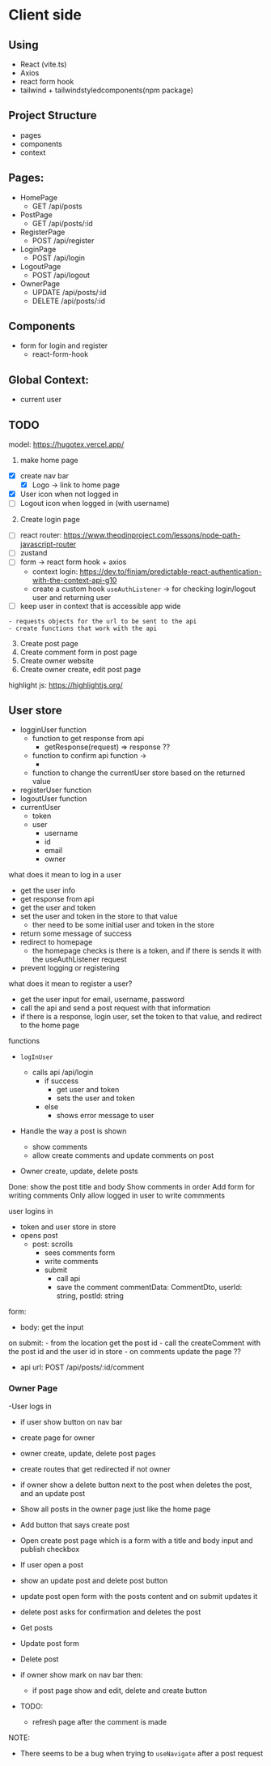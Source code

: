 # Client side

## Using

- React (vite.ts)
- Axios
- react form hook
- tailwind + tailwindstyledcomponents(npm package)

## Project Structure

- pages
- components
- context

## Pages:

- HomePage
  - GET /api/posts
- PostPage
  - GET /api/posts/:id
- RegisterPage
  - POST /api/register
- LoginPage
  - POST /api/login
- LogoutPage
  - POST /api/logout
- OwnerPage
  - UPDATE /api/posts/:id
  - DELETE /api/posts/:id

## Components

- form for login and register
  - react-form-hook

## Global Context:

- current user

## TODO

model: <https://hugotex.vercel.app/>

1. make home page

  - [X] create nav bar
    - [x] Logo -> link to home page
  - [X] User icon when not logged in
  - [ ] Logout icon when logged in (with username)

2. Create login page
  - [ ] react router: <https://www.theodinproject.com/lessons/node-path-javascript-router>
  - [ ] zustand
  - [ ] form -> react form hook + axios
    - context login: <https://dev.to/finiam/predictable-react-authentication-with-the-context-api-g10>
    - create a custom hook `useAuthListener` -> for checking login/logout user and returning user
  - [ ] keep user in context that is accessible app wide
  <!-- TODO: Move the api related func to services/api.ts -->
    - requests objects for the url to be sent to the api
    - create functions that work with the api

3. Create post page
4. Create comment form in post page
6. Create owner website
  1. Create owner create, edit post page

highlight js: <https://highlightjs.org/>


## User store

- logginUser function
  - function to get response from api
    - getResponse(request) => response ??
  - function to confirm api function ->
    - <!-- TODO: Fix the backend response if not good  -->
  - function to change the currentUser store based on the returned value
- registerUser function
- logoutUser function
- currentUser
  - token
  - user
    - username
    - id
    - email
    - owner
<!-- DONE: LOGOUT -->
<!-- DONE: Add bearer header to axios -->

what does it mean to log in a user
  - get the user info
  - get response from api
  - get the user and token
  - set the user and token in the store to that value
    - ther need to be some initial user and token in the store
  - return some message of success
  - redirect to homepage
    - the homepage checks is there is a token, and if there is sends it with the useAuthListener request
  - prevent logging or registering

<!-- DONE: create a register user function in the store or use the login user  -->
<!-- DONE: create a register user function in the api.auth -->
what does it mean to register a user?
- get the user input for email, username, password
- call the api and send a post request with that information
- if there is a response, login user, set the token to that value, and redirect to the home page

functions
  - `logInUser`
    - calls api /api/login
      - if success
        - get user and token
        - sets the user and token
      - else
        - shows error message to user

  - Handle the way a post is shown
    - show comments
    - allow create comments and update comments on post

  - Owner create, update, delete posts

Done: show the post title and body
Show comments in order
Add form for writing comments
Only allow logged in user to write commments

user logins in
  - token and user store in store
  - opens post
    - post: scrolls
      - sees comments form
      - write comments
      - submit
        - call api
        - save the comment
    commentData: CommentDto,
    userId: string,
    postId: string

form:
  - body: get the input

  on submit:
    - from the location get the post id
    - call the createComment with the post id and the user id in store
    - on comments update the page ??

  - api url: POST /api/posts/:id/comment

### Owner Page

-User logs in

  - if user show button on nav bar
  - create page for owner
  - owner create, update, delete post pages
  - create routes that get redirected if not owner

- if owner show a delete button next to the post when deletes the post, and an update post
- Show all posts in the owner page just like the home page

- Add button that says create post
- Open create post page which is a form with a title and body input and publish checkbox
- If user open a post
- show an update post and delete post button
- update post open form with the posts content and on submit updates it
- delete post asks for confirmation and deletes the post
- Get posts
- Update post form
- Delete post


- if owner show mark on nav bar then:
  - if post page show and edit, delete and create button

- TODO:
  - refresh page after the comment is made


NOTE:
- There seems to be a bug when trying to  `useNavigate` after a post request
